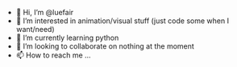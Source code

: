 - 👋 Hi, I’m @luefair
- 👀 I’m interested in animation/visual stuff (just code some when I want/need)
- 🌱 I’m currently learning python
- 💞️ I’m looking to collaborate on nothing at the moment
- 📫 How to reach me ...

<!---
luefair/luefair is a ✨ special ✨ repository because its `README.md` (this file) appears on your GitHub profile.
You can click the Preview link to take a look at your changes.
--->
